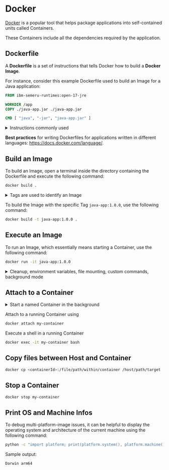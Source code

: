 # Docker

[Docker](https://www.docker.com/) is a popular tool that helps package applications into self-contained units called Containers.

These Containers include all the dependencies required by the application.

## Dockerfile

A **Dockerfile** is a set of instructions that tells Docker how to build a **Docker Image**.

For instance, consider this example Dockerfile used to build an Image for a Java application:

```Dockerfile
FROM ibm-semeru-runtimes:open-17-jre

WORKDIR /app
COPY ./java-app.jar ./java-app.jar

CMD [ "java", "-jar", "java-app.jar" ]
```

<!-- markdownlint-disable MD033 -->
<details>
<summary>Instructions commonly used</summary>

* **FROM** - Set the base Image (Images can be found in the [Docker Hub](https://hub.docker.com/))
* **RUN** - Run shell commands
* **WORKDIR** - Set the working directory
* **COPY** - Copy local files into the Image
* **ENV** - Set environment variables
* **CMD** - Set the start command

</details>

**Best practices** for writing Dockerfiles for applications written in different
languages: <https://docs.docker.com/language/>.

## Build an Image

To build an Image, open a terminal inside the directory containing the Dockerfile and execute the following command:

```bash
docker build .
```

<details>
<summary>Tags are used to identify an Image</summary>

Docker executes the instructions from the Dockerfile in sequence and creates the Image accordingly.
The resulting Image is identified by a unique SHA256 hash.

To upload an Image to a repository, it's required to assign it a **Tag**.
A Tag is an alternative name for the Image and typically follows the pattern `<name>:<version>`.

</details>

To build the Image with the specific Tag `java-app:1.0.0`, use the following command:

```bash
docker build -t java-app:1.0.0 .
```

## Execute an Image

To run an Image, which essentially means starting a Container, use the following command:

```bash
docker run -it java-app:1.0.0
```

<details>
<summary>Cleanup, environment variables, file mounting, custom commands, background mode</summary>

Delete the Container after it shuts down using the `--rm` option:

```bash
docker run --rm -it java-app:1.0.0
```

Pass environment variables using the `-e` option followed by the variable name and its value:

```bash
docker run -e USERNAME=admin -e PASSWORD=12345678 -it java-app:1.0.0
```

Mount a local directory or file into the Container using the `-v` option followed by the absolute file paths:

```bash
docker run -v /tmp:/tmp -it java-app:1.0.0
```

To execute a custom command (e.g. `bash`) within the Image, specify the command after the Image name:

```bash
docker run -it java-app:1.0.0 bash -c "echo Hello World!"
```

Run the Image in the background (aka detached mode) using the `-d` option:

```bash
docker run -d java-app:1.0.0
```

</details>

## Attach to a Container

<details>
<summary>Start a named Container in the background</summary>

---

When you run a Container in the background using

```bash
docker run -d java-app:1.0.0
```

the command will output the Container's ID. You can use this ID to attach to the running Container later.

Alternatively, you can give the Container a specific name during startup, making it easier to reference:

```bash
docker run --name my-container -d java-app:1.0.0
```

---
</details>

Attach to a running Container using

```bash
docker attach my-container
```

Execute a shell in a running Container

```bash
docker exec -it my-container bash
```

## Copy files between Host and Container

```bash
docker cp <containerId>:/file/path/within/container /host/path/target
```

## Stop a Container

```bash
docker stop my-container
```

## Print OS and Machine Infos

To debug multi-platform-image issues, it can be helpful to display the operating system and architecture of the
current machine using the following command:

```bash
python -c "import platform; print(platform.system(), platform.machine())"
```

Sample output:

```text
Darwin arm64
```
